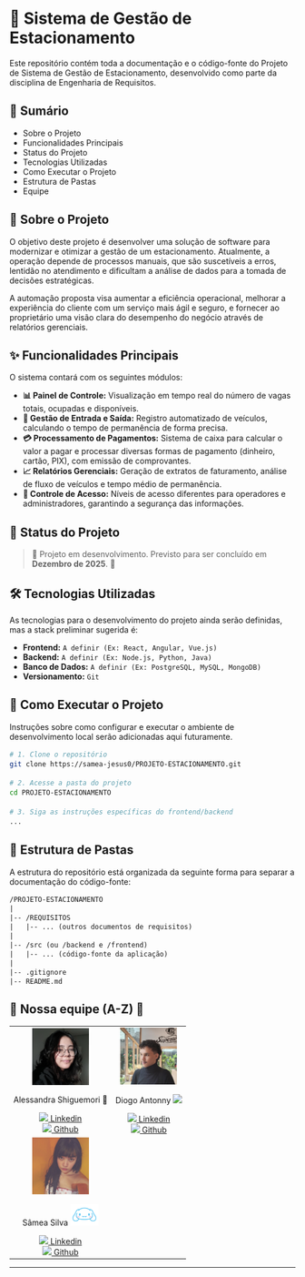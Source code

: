 # 🚗 Sistema de Gestão de Estacionamento

Este repositório contém toda a documentação e o código-fonte do Projeto de Sistema de Gestão de Estacionamento, desenvolvido como parte da disciplina de Engenharia de Requisitos.

## 📝 Sumário

  - Sobre o Projeto
  - Funcionalidades Principais
  - Status do Projeto
  - Tecnologias Utilizadas
  - Como Executar o Projeto
  - Estrutura de Pastas
  - Equipe

## 📖 Sobre o Projeto

O objetivo deste projeto é desenvolver uma solução de software para modernizar e otimizar a gestão de um estacionamento. Atualmente, a operação depende de processos manuais, que são suscetíveis a erros, lentidão no atendimento e dificultam a análise de dados para a tomada de decisões estratégicas.

A automação proposta visa aumentar a eficiência operacional, melhorar a experiência do cliente com um serviço mais ágil e seguro, e fornecer ao proprietário uma visão clara do desempenho do negócio através de relatórios gerenciais.

## ✨ Funcionalidades Principais

O sistema contará com os seguintes módulos:

  - **📊 Painel de Controle:** Visualização em tempo real do número de vagas totais, ocupadas e disponíveis.
  - **🔄 Gestão de Entrada e Saída:** Registro automatizado de veículos, calculando o tempo de permanência de forma precisa.
  - **💳 Processamento de Pagamentos:** Sistema de caixa para calcular o valor a pagar e processar diversas formas de pagamento (dinheiro, cartão, PIX), com emissão de comprovantes.
  - **📈 Relatórios Gerenciais:** Geração de extratos de faturamento, análise de fluxo de veículos e tempo médio de permanência.
  - **🔐 Controle de Acesso:** Níveis de acesso diferentes para operadores e administradores, garantindo a segurança das informações.

## 🚀 Status do Projeto

> 🚧 Projeto em desenvolvimento. Previsto para ser concluído em **Dezembro de 2025**. 🚧

## 🛠️ Tecnologias Utilizadas

As tecnologias para o desenvolvimento do projeto ainda serão definidas, mas a stack preliminar sugerida é:

  - **Frontend:** `A definir (Ex: React, Angular, Vue.js)`
  - **Backend:** `A definir (Ex: Node.js, Python, Java)`
  - **Banco de Dados:** `A definir (Ex: PostgreSQL, MySQL, MongoDB)`
  - **Versionamento:** `Git`

## 🏃 Como Executar o Projeto

Instruções sobre como configurar e executar o ambiente de desenvolvimento local serão adicionadas aqui futuramente.

```bash
# 1. Clone o repositório
git clone https://samea-jesus0/PROJETO-ESTACIONAMENTO.git

# 2. Acesse a pasta do projeto
cd PROJETO-ESTACIONAMENTO

# 3. Siga as instruções específicas do frontend/backend
...
```

## 📁 Estrutura de Pastas

A estrutura do repositório está organizada da seguinte forma para separar a documentação do código-fonte:

```
/PROJETO-ESTACIONAMENTO
|
|-- /REQUISITOS
|   |-- ... (outros documentos de requisitos)
|
|-- /src (ou /backend e /frontend)
|   |-- ... (código-fonte da aplicação)
|
|-- .gitignore
|-- README.md
```

## 💪 Nossa equipe (A-Z) 💪

<table align="center">
  <tr>
    <td align="center">
      <img src="./Membros/Alessandra.jpg" width="100px">
      <p>Alessandra Shiguemori 🦊</p>
      <a href="https://www.linkedin.com/in/alessandra-shiguemori-32368131/"><img src="https://cdn-icons-png.flaticon.com/512/145/145807.png" width="15px">  Linkedin</a>
      <br>
      <a href="https://github.com/foxczie"><img src="https://cdn-icons-png.flaticon.com/512/733/733553.png" width="15px">  Github</a>
    </td>
    <td align="center">
      <img src="./Membros/Diogo.jpg" width="100px">
      <p>Diogo Antonny <img src="https://crystalpng.com/wp-content/uploads/2024/08/BERSERK-LOGO.png" width="30px"></p>
      <a href="https://www.linkedin.com/in/diogo-antonny/"><img src="https://cdn-icons-png.flaticon.com/512/145/145807.png" width="15px">  Linkedin</a>
      <br>
      <a href="https://github.com/DiogoJP202"><img src="https://cdn-icons-png.flaticon.com/512/733/733553.png" width="15px">  Github</a>
    </td>
  </tr>
  <tr>
    <td align="center">
      <img src="./Membros/Samea.jpg" width="100px">
      <p>Sâmea Silva <img src="./Icones/cinnamonroll.png" width="50px"></p>
      <a href="https://www.linkedin.com/in/samea-silva/"><img src="https://cdn-icons-png.flaticon.com/512/145/145807.png" width="15px">  Linkedin</a>
      <br>
      <a href="https://github.com/samea-jesus0"><img src="https://cdn-icons-png.flaticon.com/512/733/733553.png" width="15px">  Github</a>
    </td>
    <td></td>
  </tr>
</table>

-----
